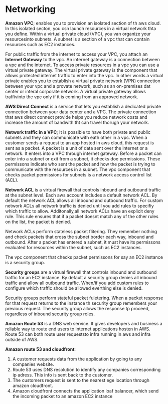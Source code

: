 # Networking

__Amazon VPC__; enables you to provision an isolated section of th aws cloud. In
this isolated secton, you csn launch resources in a virtual network thta you
define. Within a virtual private cloud (VPC), you van organize your
resourcesinto subnets. A subnet is a section of a vpc that can contain
resources such as EC2 instances. 

For public traffic from the internet to access your VPC, you attach an
__Internet Gateway__ to the vpc. An internet gateway is a connection between a
vpc and the internet. To access private resources in a vpc you can use a virtual
private gateway. The virtual private gateway is the component that allows
protected internet traffic to enter into the vpc. In other words a virtual
private enables you to establish a virtual private network (VPN) connection
between your vpc and a provate network, such as an on-premises dat center or
interal corporate network. A virtual private gateway allows traffivinto the vpc
only if it is coming from an approved network.

__AWS Direct Connect__ is a service that lets you establish a dedicated private
connection between your data center and a VPC. The private connection that aws
direct connect provide helps you reduce network costs and increase the amount of
bandwith tht can travel thorugh your network.

__Network traffic in a VPC__; It is possible to have both private and public
subnets and they can communicate with eath other in a vpc. When a customer sends
a request to an app hosted in aws cloud, this request is sent as a packet. A
packet is a unit of data sent over the internet or a network. It enters into a
VPC through internet gateway. Before a packet can enter into a subnet or exit
from a subnet, it checks doe permissions. These permissons indicate who sent the
packet and how the packet is trying to communicate with the resources in a
subnet. The vpc component that checks packet permissions for subnets is a
network access control list (ACL).

__Network ACL__ is a virtual firewall that controls inbound and outbound traffic
at the subnet level. Each aws account includes a default network ACL. By default
the network ACL allows all inbound and outbound traffic. For custom network ACLs
all network traffic is denied until you add rules to specifiy which traffic to
allow. Additonally,all network ACLs have an explicit deny rule. This rule
ensures that if a packet doesnt match any of the other rules on the list, the
packet is denied. 

Network ACLs perform stateless packet flitering. They remember nothing and check
packets that cross the subnet border each way, inbound and outbound. After a
packet has entered a subnet, it must have its permissons evaluated for resources
within the subnet, such as EC2 instances.

The vpc component that checks packet permissons for say an EC2 instance is a
security group.

__Security groups__ are a virtual firewall that controls inbound and outbound
traffic for an EC2 instance. By default a security group denies all inbound
traffic and allow all outbound traffic. When/if you add custom rules to
configure which traffic should be allowed everthing else is denied. 

Security groups perform stateful packet fuletering. When a packet response for
that request returns to the instance th security group remembers your previous
request. The security group allows the response tp proceed, regardless of
inbound security group roles.

__Amazon Route 53__ is a DNS web service. It gives developers and business a
reliable way to route end users to internet applications hosten in AWS. Route 53
can both route user requeststo infra running in aws and infra outside of AWS.

__Amazon route 53 and cloudfront__:
1. A customer requests data from the application by going to any companies
   website.
2. Route 53 uses DNS resolution to identify any companies corresponding ip
   adress. This info is sent back to the customer.
3. The customers request is sent to the nearest ege location through amazon
   cloudfront.
4. Amazon cloudfront connects the application loaf balancer, which send the
   incoming packet to an amazon EC2 instance
